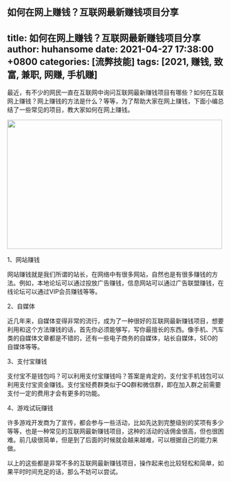 如何在网上赚钱？互联网最新赚钱项目分享
---
title: 如何在网上赚钱？互联网最新赚钱项目分享
author: huhansome
date: 2021-04-27 17:38:00 +0800
categories: [流弊技能]
tags: [2021, 赚钱, 致富, 兼职, 网赚, 手机赚]
---
        
最近，有不少的网民一直在互联网中询问互联网最新赚钱项目有哪些？如何在互联网上赚钱？网上赚钱的方法是什么？等等，为了帮助大家在网上赚钱，下面小编总结了一些常见的项目，教大家如何在网上赚钱。

<img alt="" src="http://www.jinduoxia.com.cn/d/file/2020-01-28/35aef9ee7f384a0ded75617a9cecdf04.jpg" style="width: 500px; height: 300px;"/>

1、网站赚钱

网站赚钱就是我们所谓的站长，在网络中有很多网站，自然也是有很多赚钱的方法。例如，本地论坛可以通过投放广告赚钱，信息网站可以通过广告联盟赚钱，在线论坛可以通过VIP会员赚钱等等。

2、自媒体

近几年来，自媒体变得非常的流行，成为了一种很好的互联网最新赚钱项目，想要利用和这个方法赚钱的话，首先你必须能够写，写你最擅长的东西。像手机、汽车类的自媒体文章都是不错的，还有一些电子商务的自媒体，站长自媒体，SEO的自媒体等等。

3、支付宝赚钱

支付宝不是钱包吗？可以利用支付宝赚钱吗？答案是肯定的，支付宝手机钱包可以利用支付宝资金赚钱。支付宝经费群类似于QQ群和微信群，即在加入群之前需要支付一定的费用才会有更多的功能。

4、游戏试玩赚钱

许多游戏开发商为了宣传，都会参与一些活动，比如先达到完整级别的奖项有多少等等，也是一种常见的互联网最新赚钱项目，这种的活动的话佣金很高，但也很困难。前几级很简单，但是到了后面的时候就会越来越难，可以根据自己的能力来做。

以上的这些都是非常不多的互联网最新赚钱项目，操作起来也比较轻松和简单，如果平时时间充足的话，那么不妨可以尝试。
